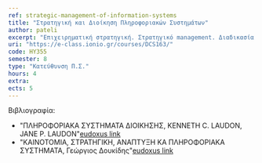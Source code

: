 ```yaml
---
ref: strategic-management-of-information-systems
title: "Στρατηγική και Διοίκηση Πληροφοριακών Συστημάτων"
author: pateli
excerpt: "Επιχειρηματική στρατηγική. Στρατηγικό management. Διαδικασία στρατηγικού σχεδιασμού. Ανάλυση εξωτερικού και εσωτερικού περιβάλλοντος. Η στρατηγική σημασία των Πληροφοριακών Συστημάτων (Π.Σ.). Μέθοδοι αξιολόγησης στρατηγικών Π.Σ. Ο στρατηγικός ρόλος των ενδο-επιχειρησιακών Π.Σ. Σύνδεση της επιχειρηματικής στρατηγικής και των Π.Σ. Επίδραση των Πληροφοριακών Συστημάτων στην αλυσίδα αξίας της επιχείρησης. Κρίσιμοι παράγοντες επιτυχίας στη διαδικασία διαμόρφωσης στρατηγικής Πληροφοριακών Συστημάτων. Πληροφοριακά Συστήματα και αναδιοργάνωση επιχειρησιακών διαδικασιών. Διοίκηση υπηρεσιών Πληροφοριακών Συστημάτων σε έναν οργανισμό."
uri: "https://e-class.ionio.gr/courses/DCS163/"
code: ΗΥ355
semester: 8
type: "Κατεύθυνση Π.Σ."
hours: 4
extra: 
ects: 5
---
```



Βιβλιογραφία: 
  - "ΠΛΗΡΟΦΟΡΙΑΚΑ ΣΥΣΤΗΜΑΤΑ ΔΙΟΙΚΗΣΗΣ, KENNETH C. LAUDON, JANE P. LAUDON"[eudoxus link](https://service.eudoxus.gr/search/#a/id:41962586/0)
  - "ΚΑΙΝΟΤΟΜΙΑ, ΣΤΡΑΤΗΓΙΚΗ, ΑΝΑΠΤΥΞΗ ΚΑ ΠΛΗΡΟΦΟΡΙΑΚΑ ΣΥΣΤΗΜΑΤΑ, Γεώργιος Δουκίδης"[eudoxus link](https://service.eudoxus.gr/search/#a/id:14035/0)
  
  
